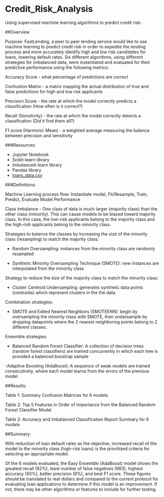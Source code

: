 # Credit_Risk_Analysis

Using supervised machine learning algorithms to predict credit risk:  

##Overview
 
Purpose: FastLending, a peer to peer lending service would like to use machine learning to predict credit risk in order to expedite the lending process and more accurately identify high and low risk candidates for loans, lowering default rates.  Six different algorithms, using different strategies for imbalanced data, were instantiated and evaluated for their predictive performance using the following metrics:

Accuracy Score - what percentage of predictions are correct

Confustion Matrix - a matrix mapping the actual distribution of true and false predictions for high and low risk applicants

Precision Score - the rate at which the model correctly predicts a classification (How often is it correct?)

Recall (Sensitivity) - the rate at which the model correctly detects a classification (Did it find them all?)

F1 score (Harmonic Mean) - a weighted average measuring the balance between precision and sensitivity


###Resources:

- Jupyter Notebook
- Scikit-learn library
- Imbalanced-learn library
- Pandas library
- [loans_data.csv](https://github.com/lnshewmo/Credit_Risk_Analysis/blob/main/LoanStats_2019Q1.csv)



###Definitions:

Machine Learning process flow: Instantiate model, Fit/Resample, Train, Predict, Evaluate Model Performance

Class imbalance - One class of data is much larger (majority class) than the other class (minority).  This can cause models to be biased toward majority class.  In this case, the low-risk applicants belong to the majority class and the high-rish applicants belong to the minority class.

Strategies to balance the classes by increasing the size of the minority class (resampling) to match the majority class:

- Random Oversampling: instances from the minority class are randomly resampled 

- Synthetic Minority Oversampling Technique (SMOTE): new instances are interpolated from the minority class 

Strategy to reduce the size of the majority class to match the minority class:

- Cluster Centroid Undersampling: generates synthetic data points (centroids) which represent clusters in the the data 

Combination strategies:

- SMOTE and Edited Nearest Neighbors (SMOTEENN): begin by oversampling the minority class with SMOTE, then undersample by dropping datapoints where the 2 nearest neighboring points belong to 2 different classes.

Ensemble strategies:

- Balanced Random Forest Classifier: A collection of decision trees (random forest classifiers) are trained concurrently in which each tree is provided a balanced boostrap sample

-Adaptive Boosting (AdaBoost): A sequence of weak models are trained consecutively, where each model learns from the errors of the previous model

##Results: 

Table 1: Summary Confusion Matrices for 6 models

Table 2: Top 5 Features in Order of Importance from the Balanced Random Forest Classifier Model

Table 2: Accuracy and Imbalanced Classification Report Summary for 6 models


##Summary: 

With reduction of loan default rates as the objective, increased recall of the model to the minority class (high-risk loans) is the prioritized criteria for selecting an appropriate model.  

Of the 6 models evaluated, the Easy Ensemble (AdaBoost) model shows the greatest recall (92%), least number of false negatives (983), highest accuracy (93%), better precision (9%), and best F1 score.  These figures should be translated to real dollars and compared to the current protocol for evaluating loan applications to determine if this model is an improvement.  If not, there may be other algorithms or features to include for further testing.
